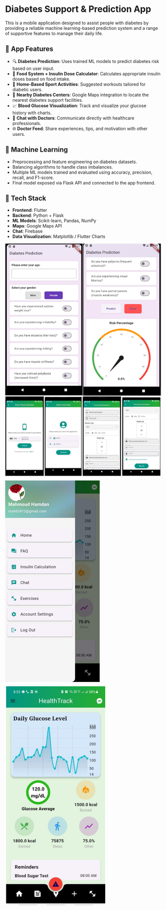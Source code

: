 # Diabetes Support & Prediction App

This is a mobile application designed to assist people with diabetes by providing a reliable machine learning-based prediction system and a range of supportive features to manage their daily life.

## 📱 App Features

- 🔍 **Diabetes Prediction**: Uses trained ML models to predict diabetes risk based on user input.
- 🥗 **Food System + Insulin Dose Calculator**: Calculates appropriate insulin doses based on food intake.
- 🏃 **Home-Based Sport Activities**: Suggested workouts tailored for diabetic users.
- 📍 **Nearby Diabetes Centers**: Google Maps integration to locate the nearest diabetes support facilities.
- 📈 **Blood Glucose Visualization**: Track and visualize your glucose history with charts.
- 💬 **Chat with Doctors**: Communicate directly with healthcare professionals.
- 🌐 **Doctor Feed**: Share experiences, tips, and motivation with other users.

## 🤖 Machine Learning

- Preprocessing and feature engineering on diabetes datasets.
- Balancing algorithms to handle class imbalances.
- Multiple ML models trained and evaluated using accuracy, precision, recall, and F1-score.
- Final model exposed via Flask API and connected to the app frontend.

## 🧰 Tech Stack

- **Frontend**: Flutter
- **Backend**: Python + Flask
- **ML Models**: Scikit-learn, Pandas, NumPy
- **Maps**: Google Maps API
- **Chat**: Firebase 
- **Data Visualization**: Matplotlib / Flutter Charts


![App Demo](assets/images/image1.png)
![App Demo](assets/images/image2.png)
![App Demo](assets/images/image3.png)
![App Demo](assets/images/image4.png)



